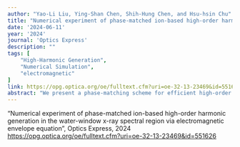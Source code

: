 ```yaml
---
author: "Yao-Li Liu, Ying-Shan Chen, Shih-Hung Chen, and Hsu-hsin Chu"
title: "Numerical experiment of phase-matched ion-based high-order harmonic generation in the water-window x-ray spectral region via electromagnetic envelope equation"
date: '2024-06-11'
year: '2024'
journal: 'Optics Express'
description: ""
tags: [
    "High-Harmonic Generation",
    "Numerical Simulation",
    "electromagnetic"
]
link: https://opg.optica.org/oe/fulltext.cfm?uri=oe-32-13-23469&id=551626
abstract: "We present a phase-matching scheme for efficient high-order harmonic generation in the water-window x-ray spectral region using a 405-nm driving pulse. A high-intensity pulse (∼10<sup>16</sup> W/cm<sup>2</sup>) is used to produce He<sup>1+</sup> ions as the target medium, increasing the cutoff photon energy to the water-window x-ray spectral region. By adjusting the driving pulse divergence, the positive dipole phase variation balances the negative plasma dispersion and geometrical phase shift, achieving phase matching. Using the electromagnetic envelope equation coupled with the Keldysh ionization model, numerical experiments identify the optimal conditions. Results show that the relative conversion efficiencies of the 95<sup>th</sup> harmonic (4.26 nm) and the 169<sup>th</sup> harmonic (2.4 nm) reach 66% and 79% of the perfect phase-matching conditions, respectively."
---
```


“Numerical experiment of phase-matched ion-based high-order harmonic generation in the water-window x-ray spectral region via electromagnetic envelope equation”, Optics Express, 2024
https://opg.optica.org/oe/fulltext.cfm?uri=oe-32-13-23469&id=551626